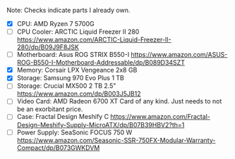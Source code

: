 Note: Checks indicate parts I already own.

- [x] CPU: AMD Ryzen 7 5700G
- [ ] CPU Cooler: ARCTIC Liquid Freezer II 280 https://www.amazon.com/ARCTIC-Liquid-Freezer-II-280/dp/B09J9F8JSK
- [ ] Motherboard: Asus ROG STRIX B550-I https://www.amazon.com/ASUS-ROG-B550-I-Motherboard-Addressable/dp/B089D34SZT
- [x] Memory: Corsair LPX Vengeance 2x8 GB
- [x] Storage: Samsung 970 Evo Plus 1 TB
- [ ] Storage: Crucial MX500 2 TB 2.5" https://www.amazon.com/dp/B003J5JB12
- [ ] Video Card: AMD Radeon 6700 XT Card of any kind. Just needs to not be an exorbitant price.
- [ ] Case: Fractal Design Meshify C https://www.amazon.com/Fractal-Design-Meshify-Supply-MicroATX/dp/B07B39HBV2?th=1
- [ ] Power Supply: SeaSonic FOCUS 750 W https://www.amazon.com/Seasonic-SSR-750FX-Modular-Warranty-Compact/dp/B073GWKDVM